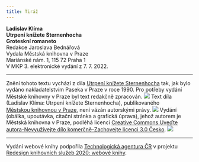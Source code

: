 ```yaml
---
title: Tiráž
---
```


**Ladislav Klíma    
Utrpení knížete Sternenhocha**  
**Groteskní romaneto**  
Redakce Jaroslava Bednářová  
Vydala Městská knihovna v Praze  
Mariánské nám. 1, 115 72 Praha 1  
V MKP 3. elektronické vydání z 7. 7. 2022.

***

Znění tohoto textu vychází z díla [Utrpení knížete Sternenhocha](https://search.mlp.cz/cz/titul/utrpeni-knizete-sternenhocha/30584/#book-content) tak, jak bylo vydáno nakladatelstvím Paseka v Praze v roce 1990. Pro potřeby vydání Městské knihovny v Praze byl text redakčně zpracován.
![](../Images/image003.jpg)
Text díla (Ladislav Klíma: Utrpení knížete Sternenhocha), publikovaného [Městskou knihovnou v Praze](https://www.mlp.cz/cz/), není vázán autorskými právy.
![](../Images/image001.jpg)
Vydání (obálka, upoutávka, citační stránka a grafická úprava), jehož autorem je Městská knihovna v Praze, podléhá licenci [Creative Commons Uveďte autora-Nevyužívejte dílo komerčně-Zachovejte licenci 3.0 Česko](https://creativecommons.org/licenses/by-nc-sa/3.0/cz/).
![](../Images/image004.jpg)

***

Vydání webové knihy podpořila [Technologická agentura ČR](https://www.tacr.cz/) v projektu [Redesign knihovních služeb 2020: webové knihy](https://starfos.tacr.cz/cs/project/TL04000391).